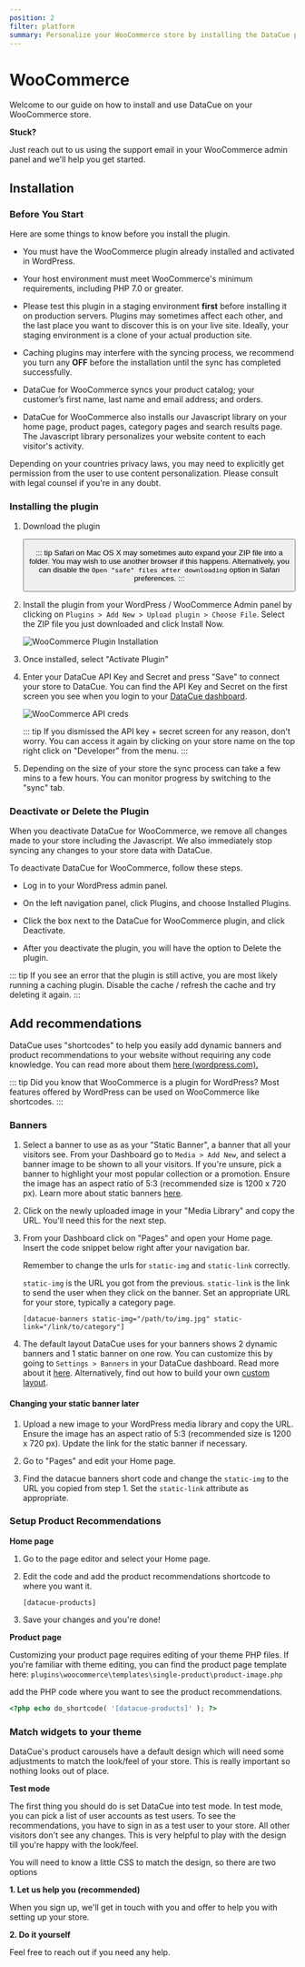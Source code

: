 ```yaml
---
position: 2
filter: platform
summary: Personalize your WooCommerce store by installing the DataCue plugin.
---
```


# WooCommerce <Badge text="beta" type="warn"/>

Welcome to our guide on how to install and use DataCue on your WooCommerce store.

**Stuck?**

Just reach out to us using the support email in your WooCommerce admin panel and we'll help you get started.

## Installation

### Before You Start

Here are some things to know before you install the plugin.

- You must have the WooCommerce plugin already installed and activated in WordPress.

- Your host environment must meet WooCommerce's minimum requirements, including PHP 7.0 or greater.

- Please test this plugin in a staging environment **first** before installing it on production servers. Plugins may sometimes affect each other, and the last place you want to discover this is on your live site. Ideally, your staging environment is a clone of your actual production site.

- Caching plugins may interfere with the syncing process, we recommend you turn any **OFF** before the installation until the sync has completed successfully.

- DataCue for WooCommerce syncs your product catalog; your customer’s first name, last name and email address; and orders.

- DataCue for WooCommerce also installs our Javascript library on your home page, product pages, category pages and search results page. The Javascript library personalizes your website content to each visitor's activity.

Depending on your countries privacy laws, you may need to explicitly get permission from the user to use content personalization. Please consult with legal counsel if you're in any doubt.


### Installing the plugin

1. Download the plugin

    <Button link="https://cdn.datacue.co/assets/integrations/datacue-woocommerce-latest.zip" text="Download"/>

    ::: tip
    Safari on Mac OS X may sometimes auto expand your ZIP file into a folder. You may wish to use another browser if this happens. Alternatively, you can disable the `Open "safe" files after downloading` option in Safari preferences.
    :::

2. Install the plugin from your WordPress / WooCommerce Admin panel by clicking on `Plugins > Add New > Upload plugin > Choose File`. Select the ZIP file you just downloaded and click Install Now.

    ![WooCommerce Plugin Installation](./images/woocommerce-install-plugin.gif)

3. Once installed, select "Activate Plugin"

4. Enter your DataCue API Key and Secret and press "Save" to connect your store to DataCue. You can find the API Key and Secret on the first screen you see when you login to your [DataCue dashboard](https://app.datacue.co). 

    ![WooCommerce API creds](./images/woocommerce-enter-api-creds.gif)

    ::: tip
    If you dismissed the API key + secret screen for any reason, don't worry. You can access it again by clicking on your store name on the top right click on "Developer" from the menu.
    :::

    
5. Depending on the size of your store the sync process can take a few mins to a few hours. You can monitor progress by switching to the "sync" tab.

### Deactivate or Delete the Plugin

When you deactivate DataCue for WooCommerce, we remove all changes made to your store including the Javascript. We also immediately stop syncing any changes to your store data with DataCue.

To deactivate DataCue for WooCommerce, follow these steps.

- Log in to your WordPress admin panel.

- On the left navigation panel, click Plugins, and choose Installed Plugins.

- Click the box next to the DataCue for WooCommerce plugin, and click Deactivate.

- After you deactivate the plugin, you will have the option to Delete the plugin. 

::: tip
If you see an error that the plugin is still active, you are most likely running a caching plugin. Disable the cache / refresh the cache and try deleting it again.
:::

## Add recommendations

DataCue uses "shortcodes" to help you easily add dynamic banners and product recommendations to your website without requiring any code knowledge. You can read more about them [here (wordpress.com).](https://en.support.wordpress.com/shortcodes/)

::: tip
Did you know that WooCommerce is a plugin for WordPress? Most features offered by WordPress can be used on WooCommerce like shortcodes.
:::


### Banners

1. Select a banner to use as as your "Static Banner", a banner that all your visitors see. From your Dashboard go to `Media > Add New`, and select a banner image to be shown to all your visitors. If you're unsure, pick a banner to highlight your most popular collection or a promotion. Ensure the image has an aspect ratio of 5:3 (recommended size is 1200 x 720 px). Learn more about static banners [here](/banners).

2. Click on the newly uploaded image in your "Media Library" and copy the URL. You'll need this for the next step.

3. From your Dashboard click on "Pages" and open your Home page. Insert the code snippet below right after your navigation bar. 

    Remember to change the urls for `static-img`  and `static-link` correctly.

    `static-img` is the URL you got from the previous.
    `static-link` is the link to send the user when they click on the banner. Set an appropriate URL for your store, typically a category page.

    ```
    [datacue-banners static-img="/path/to/img.jpg" static-link="/link/to/category"]
    ```

4. The default layout DataCue uses for your banners shows 2 dynamic banners and 1 static banner on one row. You can customize this by going to `Settings > Banners` in your DataCue dashboard. Read more about it [here](/banners/layout.html). Alternatively, find out how to build your own [custom layout](#custom-layout).

#### Changing your static banner later

1. Upload a new image to your WordPress media library and copy the URL. Ensure the image has an aspect ratio of 5:3 (recommended size is 1200 x 720 px). Update the link for the static banner if necessary.

2. Go to "Pages" and edit your Home page.

3. Find the datacue banners short code and change the `static-img` to the URL you copied from step 1. Set the `static-link` attribute as appropriate.

### Setup Product Recommendations

**Home page**

1. Go to the page editor and select your Home page.

2. Edit the code and add the product recommendations shortcode to where you want it.

    ```
    [datacue-products]
    ```

3. Save your changes and you're done!

**Product page**

Customizing your product page requires editing of your theme PHP files. 
If you're familiar with theme editing, you can find the product page template here: `plugins\woocommerce\templates\single-product\product-image.php`

add the PHP code where you want to see the product recommendations.

```php
<?php echo do_shortcode( '[datacue-products]' ); ?>
```

### Match widgets to your theme

DataCue's product carousels have a default design which will need some adjustments to match the look/feel of your store. This is really important so nothing looks out of place.

**Test mode**

The first thing you should do is set DataCue into test mode. In test mode, you can pick a list of user accounts as test users. To see the recommendations, you have to sign in as a test user to your store. All other visitors don't see any changes. This is very helpful to play with the design till you're happy with the look/feel.

You will need to know a little CSS to match the design, so there are two options

**1. Let us help you (recommended)**

When you sign up, we'll get in touch with you and offer to help you with setting up your store.

**2. Do it yourself**

Feel free to reach out if you need any help.

